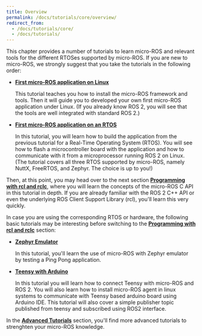 ```yaml
---
title: Overview
permalink: /docs/tutorials/core/overview/
redirect_from:
  - /docs/tutorials/core/
  - /docs/tutorials/
---
```


This chapter provides a number of tutorials to learn micro-ROS and relevant tools for the different RTOSes supported by micro-ROS. If you are new to micro-ROS, we strongly suggest that you take the tutorials in the following order:

* [**First micro-ROS application on Linux**](../first_application_linux/)
    
  This tutorial teaches you how to install the micro-ROS framework and tools. Then it will guide you to developed your own first micro-ROS application under Linux. (If you already know ROS 2, you will see that the tools are well integrated with standard ROS 2.)
    
* [**First micro-ROS application on an RTOS**](../first_application_rtos/)

  In this tutorial, you will learn how to build the application from the previous tutorial for a Real-Time Operating System (RTOS). You will see how to flash a microcontroller board with the application and how to communicate with it from a microprocessor running ROS 2 on Linux. (The tutorial covers all three RTOS supported by micro-ROS, namely NuttX, FreeRTOS, and Zephyr. The choice is up to you!)

Then, at this point, you may head over to the next section [**Programming with rcl and rclc**](../../programming_rcl_rclc/), where you will learn the concepts of the micro-ROS C API in this tutorial in depth. If you are already familiar with the ROS 2 C++ API or even the underlying ROS Client Support Library (rcl), you'll learn this very quickly.

In case you are using the corresponding RTOS or hardware, the following basic tutorials may be interesting before switching to the [**Programming with rcl and rclc**](../../programming_rcl_rclc/) section:

* [**Zephyr Emulator**](../zephyr_emulator/)

  In this tutorial, you'll learn the use of micro-ROS with Zephyr emulator by testing a Ping Pong application.
  
* [**Teensy with Arduino**](../teensy_with_arduino/)
     
  In this tutorial you will learn how to connect Teensy with micro-ROS and ROS 2. You will also learn how to install micro-ROS agent in linux systems to communicate with Teensy based arduino board using Arduino IDE. This tutorial will also cover a simple publisher topic published from teensy and subscribed using ROS2 interface. 

 In the [**Advanced Tutorials**](../../advanced/overview/) section, you'll find more advanced tutorials to strenghten your micro-ROS knowledge.
